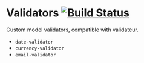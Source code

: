 # Validators [![Build Status](https://travis-ci.org/clanhr/validators.svg)](https://travis-ci.org/clanhr/validators)

Custom model validators, compatible with validateur.

* `date-validator`
* `currency-validator`
* `email-validator`

